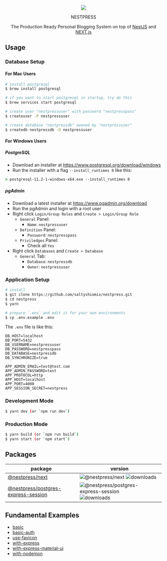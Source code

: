<p align="center">
  <img src="https://i.imgur.com/7gGlKJ2.png">
</p>
<p align="center">
  NESTPRESS
</p>
<p align="center">
  The Production Ready Personal Blogging System on top of <a href="https://nestjs.com">NestJS</a> and <a href="https://nextjs.org">NEXT.js</a>
</p>

## Usage

### Database Setup

#### For Mac Users

```bash
# install postgresql
$ brew install postgresql

# if you want to start postgresql in startup, try do this
$ brew services start postgresql

# create user "nestpressuser" with password "nestpresspass"
$ createuser -P nestpressuser

# create database "nestpressdb" owened by "nestpressuser"
$ createdb nestpressdb -O nestpressuser
```

#### For Windows Users

##### PostgreSQL

- Download an installer at <https://www.postgresql.org/download/windows>
- Run the installer with a flag `--install_runtimes 0` like this:

```cmd
> postgresql-11.2-1-windows-x64.exe --install_runtimes 0
```

##### pgAdmin

- Download a latest installer at <https://www.pgadmin.org/download>
- Run the pgAdmin and login with a root user
- Right click `Login/Group Roles` and `Create > Login/Group Role`
    - `General` Panel:
        - `Name`: `nestpressuser`
    - `Definition` Panel:
        - `Password`: `nestpresspass`
    - `Priviledges` Panel:
        - Check all `Yes`
- Right click `Databases` and `Create > Database`
    - `General` Tab:
        - `Database`: `nestpressdb`
        - `Owner`: `nestpressuser`

### Application Setup

```bash
# install
$ git clone https://github.com/saltyshiomix/nestpress.git
$ cd nestpress
$ yarn

# prepare `.env` and edit it for your own environments
$ cp .env.example .env
```

The `.env` file is like this:

```
DB_HOST=localhost
DB_PORT=5432
DB_USERNAME=nestpressuser
DB_PASSWORD=nestpresspass
DB_DATABASE=nestpressdb
DB_SYNCHRONIZE=true

APP_ADMIN_EMAIL=test@test.com
APP_ADMIN_PASSWORD=test
APP_PROTOCOL=http
APP_HOST=localhost
APP_PORT=4000
APP_SESSION_SECRET=nestpress
```

### Development Mode

```bash
$ yarn dev (or `npm run dev`)
```

### Production Mode

```bash
$ yarn build (or `npm run build`)
$ yarn start (or `npm start`)
```

## Packages

| package | version |
| --- | --- |
| [@nestpress/next](https://github.com/saltyshiomix/nestpress/blob/master/packages/next/README.md) | ![@nestpress/next](https://img.shields.io/npm/v/@nestpress/next.svg) ![downloads](https://img.shields.io/npm/dt/@nestpress/next.svg) |
| [@nestpress/postgres-express-session](https://github.com/saltyshiomix/nestpress/blob/master/packages/postgres-express-session/README.md) | ![@nestpress/postgres-express-session](https://img.shields.io/npm/v/@nestpress/postgres-express-session.svg) ![downloads](https://img.shields.io/npm/dt/@nestpress/postgres-express-session.svg) |

## Fundamental Examples

- [basic](https://github.com/saltyshiomix/nestpress/tree/master/examples/basic)
- [basic-auth](https://github.com/saltyshiomix/nestpress/tree/master/examples/basic-auth)
- [use-favicon](https://github.com/saltyshiomix/nestpress/tree/master/examples/use-favicon)
- [with-express](https://github.com/saltyshiomix/nestpress/tree/master/examples/with-express)
- [with-express-material-ui](https://github.com/saltyshiomix/nestpress/tree/master/examples/with-express-material-ui)
- [with-nodemon](https://github.com/saltyshiomix/nestpress/tree/master/examples/with-nodemon)
